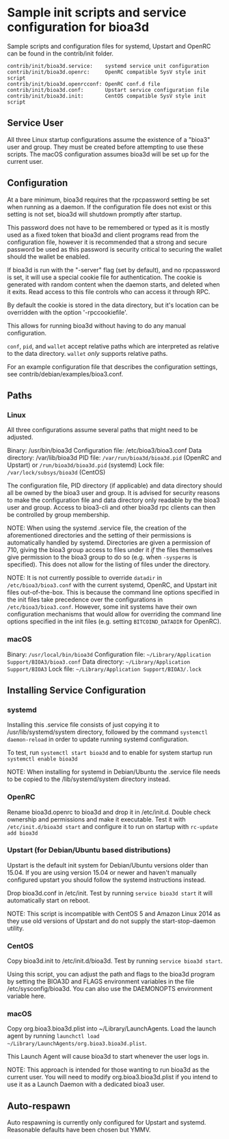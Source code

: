 Sample init scripts and service configuration for bioa3d
==========================================================

Sample scripts and configuration files for systemd, Upstart and OpenRC
can be found in the contrib/init folder.

    contrib/init/bioa3d.service:    systemd service unit configuration
    contrib/init/bioa3d.openrc:     OpenRC compatible SysV style init script
    contrib/init/bioa3d.openrcconf: OpenRC conf.d file
    contrib/init/bioa3d.conf:       Upstart service configuration file
    contrib/init/bioa3d.init:       CentOS compatible SysV style init script

Service User
---------------------------------

All three Linux startup configurations assume the existence of a "bioa3" user
and group.  They must be created before attempting to use these scripts.
The macOS configuration assumes bioa3d will be set up for the current user.

Configuration
---------------------------------

At a bare minimum, bioa3d requires that the rpcpassword setting be set
when running as a daemon.  If the configuration file does not exist or this
setting is not set, bioa3d will shutdown promptly after startup.

This password does not have to be remembered or typed as it is mostly used
as a fixed token that bioa3d and client programs read from the configuration
file, however it is recommended that a strong and secure password be used
as this password is security critical to securing the wallet should the
wallet be enabled.

If bioa3d is run with the "-server" flag (set by default), and no rpcpassword is set,
it will use a special cookie file for authentication. The cookie is generated with random
content when the daemon starts, and deleted when it exits. Read access to this file
controls who can access it through RPC.

By default the cookie is stored in the data directory, but it's location can be overridden
with the option '-rpccookiefile'.

This allows for running bioa3d without having to do any manual configuration.

`conf`, `pid`, and `wallet` accept relative paths which are interpreted as
relative to the data directory. `wallet` *only* supports relative paths.

For an example configuration file that describes the configuration settings,
see contrib/debian/examples/bioa3.conf.

Paths
---------------------------------

### Linux

All three configurations assume several paths that might need to be adjusted.

Binary:              /usr/bin/bioa3d
Configuration file:  /etc/bioa3/bioa3.conf
Data directory:      /var/lib/bioa3d
PID file:            `/var/run/bioa3d/bioa3d.pid` (OpenRC and Upstart) or `/run/bioa3d/bioa3d.pid` (systemd)
Lock file:           `/var/lock/subsys/bioa3d` (CentOS)

The configuration file, PID directory (if applicable) and data directory
should all be owned by the bioa3 user and group.  It is advised for security
reasons to make the configuration file and data directory only readable by the
bioa3 user and group.  Access to bioa3-cli and other bioa3d rpc clients
can then be controlled by group membership.

NOTE: When using the systemd .service file, the creation of the aforementioned
directories and the setting of their permissions is automatically handled by
systemd. Directories are given a permission of 710, giving the bioa3 group
access to files under it _if_ the files themselves give permission to the
bioa3 group to do so (e.g. when `-sysperms` is specified). This does not allow
for the listing of files under the directory.

NOTE: It is not currently possible to override `datadir` in
`/etc/bioa3/bioa3.conf` with the current systemd, OpenRC, and Upstart init
files out-of-the-box. This is because the command line options specified in the
init files take precedence over the configurations in
`/etc/bioa3/bioa3.conf`. However, some init systems have their own
configuration mechanisms that would allow for overriding the command line
options specified in the init files (e.g. setting `BITCOIND_DATADIR` for
OpenRC).

### macOS

Binary:              `/usr/local/bin/bioa3d`
Configuration file:  `~/Library/Application Support/BIOA3/bioa3.conf`
Data directory:      `~/Library/Application Support/BIOA3`
Lock file:           `~/Library/Application Support/BIOA3/.lock`

Installing Service Configuration
-----------------------------------

### systemd

Installing this .service file consists of just copying it to
/usr/lib/systemd/system directory, followed by the command
`systemctl daemon-reload` in order to update running systemd configuration.

To test, run `systemctl start bioa3d` and to enable for system startup run
`systemctl enable bioa3d`

NOTE: When installing for systemd in Debian/Ubuntu the .service file needs to be copied to the /lib/systemd/system directory instead.

### OpenRC

Rename bioa3d.openrc to bioa3d and drop it in /etc/init.d.  Double
check ownership and permissions and make it executable.  Test it with
`/etc/init.d/bioa3d start` and configure it to run on startup with
`rc-update add bioa3d`

### Upstart (for Debian/Ubuntu based distributions)

Upstart is the default init system for Debian/Ubuntu versions older than 15.04. If you are using version 15.04 or newer and haven't manually configured upstart you should follow the systemd instructions instead.

Drop bioa3d.conf in /etc/init.  Test by running `service bioa3d start`
it will automatically start on reboot.

NOTE: This script is incompatible with CentOS 5 and Amazon Linux 2014 as they
use old versions of Upstart and do not supply the start-stop-daemon utility.

### CentOS

Copy bioa3d.init to /etc/init.d/bioa3d. Test by running `service bioa3d start`.

Using this script, you can adjust the path and flags to the bioa3d program by
setting the BIOA3D and FLAGS environment variables in the file
/etc/sysconfig/bioa3d. You can also use the DAEMONOPTS environment variable here.

### macOS

Copy org.bioa3.bioa3d.plist into ~/Library/LaunchAgents. Load the launch agent by
running `launchctl load ~/Library/LaunchAgents/org.bioa3.bioa3d.plist`.

This Launch Agent will cause bioa3d to start whenever the user logs in.

NOTE: This approach is intended for those wanting to run bioa3d as the current user.
You will need to modify org.bioa3.bioa3d.plist if you intend to use it as a
Launch Daemon with a dedicated bioa3 user.

Auto-respawn
-----------------------------------

Auto respawning is currently only configured for Upstart and systemd.
Reasonable defaults have been chosen but YMMV.
